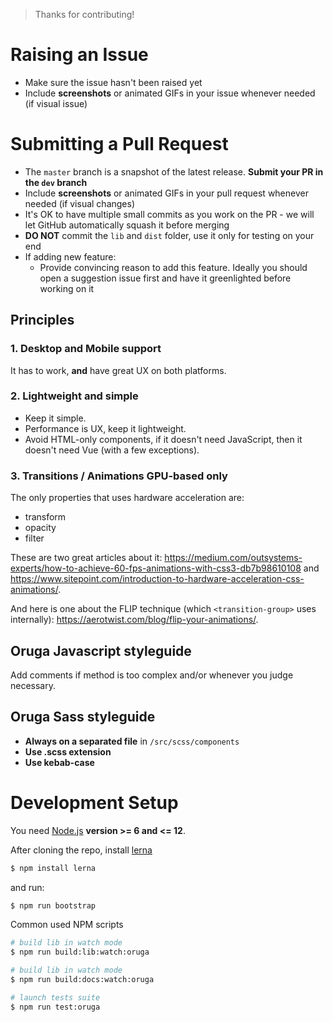 > Thanks for contributing!

# Raising an Issue

* Make sure the issue hasn't been raised yet
* Include **screenshots** or animated GIFs in your issue whenever needed (if visual issue)

# Submitting a Pull Request

* The ``master`` branch is a snapshot of the latest release. **Submit your PR in the ``dev`` branch**
* Include **screenshots** or animated GIFs in your pull request whenever needed (if visual changes)
* It's OK to have multiple small commits as you work on the PR - we will let GitHub automatically squash it before merging
* **DO NOT** commit the ``lib`` and ``dist`` folder, use it only for testing on your end
* If adding new feature:
    * Provide convincing reason to add this feature. Ideally you should open a suggestion issue first and have it greenlighted before working on it

## Principles

### 1. Desktop and Mobile support

It has to work, **and** have great UX on both platforms.

### 2. Lightweight and simple

* Keep it simple.
* Performance is UX, keep it lightweight.
* Avoid HTML-only components, if it doesn't need JavaScript, then it doesn't need Vue (with a few exceptions).

### 3. Transitions / Animations GPU-based only

The only properties that uses hardware acceleration are:

* transform
* opacity
* filter

These are two great articles about it: https://medium.com/outsystems-experts/how-to-achieve-60-fps-animations-with-css3-db7b98610108 and https://www.sitepoint.com/introduction-to-hardware-acceleration-css-animations/.

And here is one about the FLIP technique (which ``<transition-group>`` uses internally): https://aerotwist.com/blog/flip-your-animations/.

## Oruga Javascript styleguide

Add comments if method is too complex and/or whenever you judge necessary.

## Oruga Sass styleguide

* **Always on a separated file** in ``/src/scss/components``
* **Use .scss extension**
* **Use kebab-case**

# Development Setup

You need [Node.js](http://nodejs.org/) **version >= 6 and <= 12**.

After cloning the repo, install [lerna](https://lerna.js.org/)

```bash
$ npm install lerna
```

and run:

```bash
$ npm run bootstrap
```

Common used NPM scripts

```bash
# build lib in watch mode
$ npm run build:lib:watch:oruga
```

```bash
# build lib in watch mode
$ npm run build:docs:watch:oruga
```

```bash
# launch tests suite
$ npm run test:oruga
```
